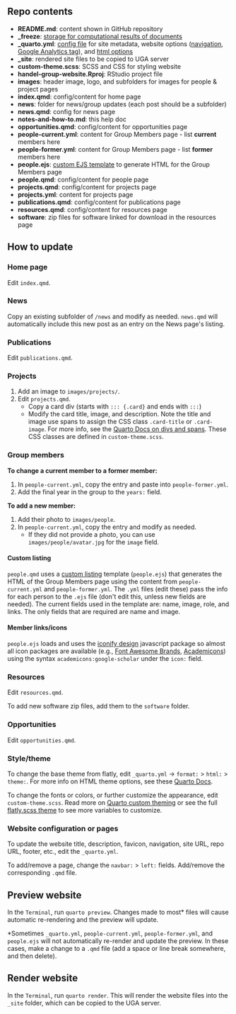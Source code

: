## Repo contents

-   **README.md**: content shown in GitHub repository
-   **\_freeze**: [storage for computational results of documents](https://quarto.org/docs/projects/code-execution.html#freeze)
-   **\_quarto.yml**: [config file](https://quarto.org/docs/websites/#config-file) for site metadata, website options ([navigation](https://quarto.org/docs/websites/website-navigation.html), [Google Analytics tag](https://quarto.org/docs/websites/website-tools.html#google-analytics)), and [html options](https://quarto.org/docs/output-formats/html-basics.html)
-   **\_site**: rendered site files to be copied to UGA server
-   **custom-theme.scss**: SCSS and CSS for styling website
-   **handel-group-website.Rproj**: RStudio project file
-   **images**: header image, logo, and subfolders for images for people & project pages
-   **index.qmd**: config/content for home page
-   **news**: folder for news/group updates (each post should be a subfolder)
-   **news.qmd**: config for news page
-   **notes-and-how-to.md**: this help doc
-   **opportunities.qmd**: config/content for opportunities page
-   **people-current.yml**: content for Group Members page - list **current** members here
-   **people-former.yml**: content for Group Members page - list **former** members here
-   **people.ejs**: [custom EJS template](https://quarto.org/docs/websites/website-listings-custom.html#listing-templates) to generate HTML for the Group Members page
-   **people.qmd**: config/content for people page
-   **projects.qmd**: config/content for projects page
-   **projects.yml**: content for projects page
-   **publications.qmd**: config/content for publications page
-   **resources.qmd**: config/content for resources page
-   **software**: zip files for software linked for download in the resources page

## How to update

### Home page

Edit `index.qmd`.

### News

Copy an existing subfolder of `/news` and modify as needed. `news.qmd` will automatically include this new post as an entry on the News page's listing.

### Publications

Edit `publications.qmd`.

### Projects

1.  Add an image to `images/projects/`.
2.  Edit `projects.qmd`.
    -   Copy a card div (starts with `::: {.card}` and ends with `:::`)
    -   Modify the card title, image, and description. Note the title and image use spans to assign the CSS class `.card-title` or `.card-image`. For more info, see the [Quarto Docs on divs and spans](https://quarto.org/docs/authoring/markdown-basics.html#sec-divs-and-spans). These CSS classes are defined in `custom-theme.scss`.

### Group members

**To change a current member to a former member:**

1.  In `people-current.yml`, copy the entry and paste into `people-former.yml`.
2.  Add the final year in the group to the `years:` field.

**To add a new member:**

1.  Add their photo to `images/people`.
2.  In `people-current.yml`, copy the entry and modify as needed.
    -   If they did not provide a photo, you can use `images/people/avatar.jpg` for the `image` field.

#### Custom listing

`people.qmd` uses a [custom listing](#0) template (`people.ejs`) that generates the HTML of the Group Members page using the content from `people-current.yml` and `people-former.yml`. The `.yml` files (edit these) pass the info for each person to the `.ejs` file (don't edit this, unless new fields are needed). The current fields used in the template are: name, image, role, and links. The only fields that are required are name and image.

#### Member links/icons

`people.ejs` loads and uses the [iconify design](https://icon-sets.iconify.design/) javascript package so almost all icon packages are available (e.g., [Font Awesome Brands](https://icon-sets.iconify.design/fa6-brands/?list=recent), [Academicons](https://icon-sets.iconify.design/academicons/?keyword=aca)) using the syntax `academicons:google-scholar` under the `icon:` field.

### Resources

Edit `resources.qmd`.

To add new software zip files, add them to the `software` folder.

### Opportunities

Edit `opportunities.qmd`.

### Style/theme

To change the base theme from flatly, edit `_quarto.yml` → `format:` \> `html:` \> `theme:`. For more info on HTML theme options, see these [Quarto Docs](https://quarto.org/docs/output-formats/html-themes.html).

To change the fonts or colors, or further customize the appearance, edit `custom-theme.scss`. Read more on [Quarto custom theming](https://quarto.org/docs/output-formats/html-themes-more.html) or see the full [flatly.scss theme](https://github.com/quarto-dev/quarto-cli/blob/main/src/resources/formats/html/bootstrap/themes/flatly.scss) to see more variables to customize.

### Website configuration or pages

To update the website title, description, favicon, navigation, site URL, repo URL, footer, etc., edit the `_quarto.yml`.

To add/remove a page, change the `navbar:` \> `left:` fields. Add/remove the corresponding `.qmd` file.

## Preview website

In the `Terminal`, run `quarto preview`. Changes made to most\* files will cause automatic re-rendering and the preview will update.

\*Sometimes `_quarto.yml`, `people-current.yml`, `people-former.yml`, and `people.ejs` will not automatically re-render and update the preview. In these cases, make a change to a `.qmd` file (add a space or line break somewhere, and then delete).

## Render website

In the `Terminal`, run `quarto render`. This will render the website files into the `_site` folder, which can be copied to the UGA server.

